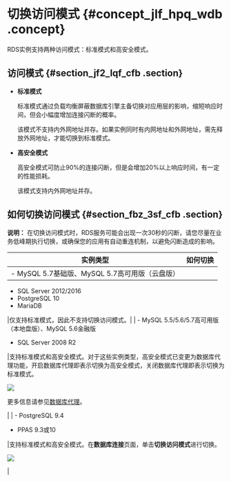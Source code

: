 # 切换访问模式 {#concept_jlf_hpq_wdb .concept}

RDS实例支持两种访问模式：标准模式和高安全模式。

## 访问模式 {#section_jf2_lqf_cfb .section}

-   **标准模式**

    标准模式通过负载均衡屏蔽数据库引擎主备切换对应用层的影响，缩短响应时间，但会小幅度增加连接闪断的概率。

    该模式不支持内外网地址并存。如果实例同时有内网地址和外网地址，需先释放外网地址，才能切换到标准模式。

-   **高安全模式**

    高安全模式可防止90%的连接闪断，但是会增加20%以上响应时间，有一定的性能损耗。

    该模式支持内外网地址并存。


## 如何切换访问模式 {#section_fbz_3sf_cfb .section}

**说明：** 在切换访问模式时，RDS服务可能会出现一次30秒的闪断，请您尽量在业务低峰期执行切换，或确保您的应用有自动重连机制，以避免闪断造成的影响。

|实例类型|如何切换|
|----|----|
| -   MySQL 5.7基础版、MySQL 5.7高可用版（云盘版）
-   SQL Server 2012/2016
-   PostgreSQL 10
-   MariaDB

 |仅支持标准模式，因此不支持切换访问模式。|
| -   MySQL 5.5/5.6/5.7高可用版（本地盘版）、MySQL 5.6金融版
-   SQL Server 2008 R2

 |支持标准模式和高安全模式。对于这些实例类型，高安全模式已变更为数据库代理功能，开启数据库代理即表示切换为高安全模式，关闭数据库代理即表示切换为标准模式。

![](http://static-aliyun-doc.oss-cn-hangzhou.aliyuncs.com/assets/img/7942/154108602612633_zh-CN.png)

更多信息请参见[数据库代理](https://help.aliyun.com/document_detail/72253.html)。

|
| -   PostgreSQL 9.4
-   PPAS 9.3或10

 |支持标准模式和高安全模式。在**数据库连接**页面，单击**切换访问模式**进行切换。

![](http://static-aliyun-doc.oss-cn-hangzhou.aliyuncs.com/assets/img/7942/154108602611634_zh-CN.png)

|

